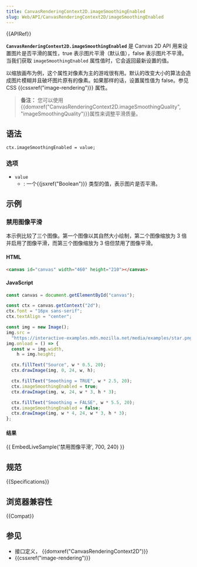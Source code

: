 ```yaml
---
title: CanvasRenderingContext2D.imageSmoothingEnabled
slug: Web/API/CanvasRenderingContext2D/imageSmoothingEnabled
---
```


{{APIRef}}

**`CanvasRenderingContext2D.imageSmoothingEnabled`** 是 Canvas 2D API 用来设置图片是否平滑的属性，true 表示图片平滑（默认值），false 表示图片不平滑。当我们获取 `imageSmoothingEnabled` 属性值时，它会返回最新设置的值。

以缩放画布为例，这个属性对像素为主的游戏很有用。默认的改变大小的算法会造成图片模糊并且破坏图片原有的像素。如果那样的话，设置属性值为 false。参见 CSS {{cssxref("image-rendering")}} 属性。

> **备注：** 您可以使用{{domxref("CanvasRenderingContext2D.imageSmoothingQuality", "imageSmoothingQuality")}}属性来调整平滑质量。

## 语法

```
ctx.imageSmoothingEnabled = value;
```

### 选项

- `value`
  - : 一个{{jsxref("Boolean")}} 类型的值，表示图片是否平滑。

## 示例

### 禁用图像平滑

本示例比较了三个图像。第一个图像以其自然大小绘制，第二个图像缩放为 3 倍并启用了图像平滑，而第三个图像缩放为 3 倍但禁用了图像平滑。

#### HTML

```html
<canvas id="canvas" width="460" height="210"></canvas>
```

#### JavaScript

```js
const canvas = document.getElementById("canvas");

const ctx = canvas.getContext("2d");
ctx.font = "16px sans-serif";
ctx.textAlign = "center";

const img = new Image();
img.src =
  "https://interactive-examples.mdn.mozilla.net/media/examples/star.png";
img.onload = () => {
  const w = img.width,
    h = img.height;

  ctx.fillText("Source", w * 0.5, 20);
  ctx.drawImage(img, 0, 24, w, h);

  ctx.fillText("Smoothing = TRUE", w * 2.5, 20);
  ctx.imageSmoothingEnabled = true;
  ctx.drawImage(img, w, 24, w * 3, h * 3);

  ctx.fillText("Smoothing = FALSE", w * 5.5, 20);
  ctx.imageSmoothingEnabled = false;
  ctx.drawImage(img, w * 4, 24, w * 3, h * 3);
};
```

#### 结果

{{ EmbedLiveSample('禁用图像平滑', 700, 240) }}

## 规范

{{Specifications}}

## 浏览器兼容性

{{Compat}}

## 参见

- 接口定义， {{domxref("CanvasRenderingContext2D")}}
- {{cssxref("image-rendering")}}
